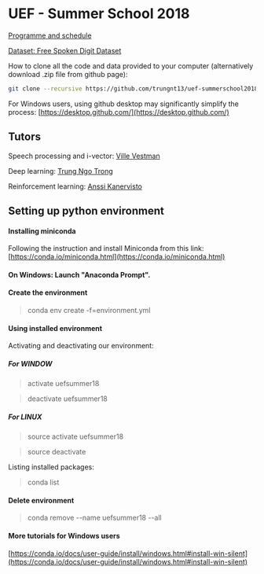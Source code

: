 # UEF - Summer School 2018

[Programme and schedule](https://vvestman.github.io/summerschool/)

[Dataset: Free Spoken Digit Dataset](https://github.com/Jakobovski/free-spoken-digit-dataset)

How to clone all the code and data provided to your computer (alternatively download .zip file from github page):

```bash
git clone --recursive https://github.com/trungnt13/uef-summerschool2018.git
```
For Windows users, using github desktop may significantly simplify the process:
[https://desktop.github.com/](https://desktop.github.com/)

## Tutors

Speech processing and i-vector: [Ville Vestman](ville.vestman@gmail.com)

Deep learning: [Trung Ngo Trong](trung@imito.ai)

Reinforcement learning: [Anssi Kanervisto](anssi.kanervisto@uef.fi)

## Setting up python environment

#### Installing miniconda
Following the instruction and install Miniconda from this link:
[https://conda.io/miniconda.html](https://conda.io/miniconda.html)

#### On Windows: Launch "Anaconda Prompt".

#### Create the environment
> conda env create -f=environment.yml

#### Using installed environment
Activating and deactivating our environment:

##### For WINDOW

> activate uefsummer18

> deactivate uefsummer18

##### For LINUX

> source activate uefsummer18

> source deactivate

Listing installed packages:
> conda list

#### Delete environment
> conda remove --name uefsummer18 --all

#### More tutorials for Windows users
[https://conda.io/docs/user-guide/install/windows.html#install-win-silent](https://conda.io/docs/user-guide/install/windows.html#install-win-silent)
